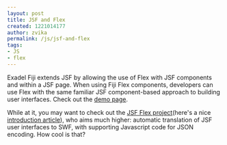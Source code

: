 ```yaml
---
layout: post
title: JSF and Flex
created: 1221014177
author: zvika
permalink: /js/jsf-and-flex
tags:
- JS
- flex
---
```

<p>Exadel Fiji extends JSF by allowing the use of Flex with JSF components and within a JSF page. When using Fiji Flex components, developers can use Flex with the same familiar JSF component-based approach to building user interfaces. Check out the <a href="http://livedemo.exadel.com/fiji-demo/">demo page</a>.</p><p>While at it, you may want to check out the <a href="http://code.google.com/p/jsf-flex/">JSF Flex project</a>(here's a nice <a href="http://www.theserverside.com/tt/articles/article.tss?l=JSFFlex">introduction article</a>), who aims much higher: automatic translation of JSF user interfaces to SWF, with supporting Javascript code for JSON encoding. How cool is that?</p>
